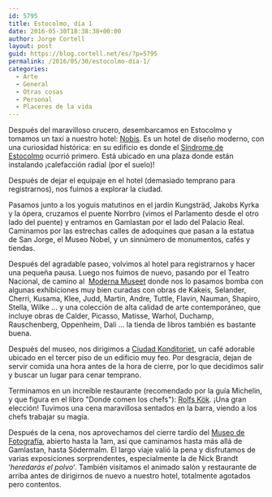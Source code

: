 ```yaml
---
id: 5795
title: Estocolmo, día 1
date: 2016-05-30T18:38:38+00:00
author: Jorge Cortell
layout: post
guid: https://blog.cortell.net/es/?p=5795
permalink: /2016/05/30/estocolmo-dia-1/
categories:
  - Arte
  - General
  - Otras cosas
  - Personal
  - Placeres de la vida
---
```

Después del maravilloso crucero, desembarcamos en Estocolmo y tomamos un taxi a nuestro hotel: [Nobis](https://www.nobishotel.se/en/). Es un hotel de diseño moderno, con una curiosidad histórica: en su edificio es donde el  [Síndrome de Estocolmo](https://en.wikipedia.org/wiki/Stockholm_syndrome) ocurrió primero. Está ubicado en una plaza donde están instalando ¡calefacción radial (por el suelo)!

Después de dejar el equipaje en el hotel (demasiado temprano para registrarnos), nos fuimos a explorar la ciudad.

Pasamos junto a los yoguis matutinos en el jardín Kungsträd, Jakobs Kyrka y la ópera, cruzamos el puente Norrbro (vimos el Parlamento desde el otro lado del puente) y entramos en Gamlastan por el lado del Palacio Real. Caminamos por las estrechas calles de adoquines que pasan a la estatua de San Jorge, el Museo Nobel, y un sinnúmero de monumentos, cafés y tiendas.

Después del agradable paseo, volvimos al hotel para registrarnos y hacer una pequeña pausa. Luego nos fuimos de nuevo, pasando por el Teatro Nacional, de camino al  [Moderna Museet](https://www.modernamuseet.se/stockholm/en/) donde nos lo pasamos bomba con algunas exhibiciones muy bien curadas con obras de Kakeis, Selander, Cherri, Kusama, Klee, Judd, Martin, Andre, Tuttle, Flavin, Nauman, Shapiro, Stella, Wilke ... y una colección de alta calidad de arte contemporáneo, que incluye obras de Calder, Picasso, Matisse, Warhol, Duchamp, Rauschenberg, Oppenheim, Dali ... la tienda de libros también es bastante buena.

Después del museo, nos dirigimos a  [Ciudad Konditoriet](https://www.citykonditoriet.com/), un café adorable ubicado en el tercer piso de un edificio muy feo. Por desgracia, dejan de servir comida una hora antes de la hora de cierre, por lo que decidimos salir y buscar un lugar para cenar temprano.

Terminamos en un increíble restaurante (recomendado por la guía Michelin, y que figura en el libro "Donde comen los chefs"): [Rolfs Kök](https://www.rolfskok.se/?lang=en). ¡Una gran elección! Tuvimos una cena maravillosa sentados en la barra, viendo a los chefs trabajar su magia.

Después de la cena, nos aprovechamos del cierre tardío del [Museo de Fotografía](https://fotografiska.eu/en/), abierto hasta la 1am, así que caminamos hasta más allá de Gamlastan, hasta Södermalm. El largo viaje valió la pena y disfrutamos de varias exposiciones sorprendentes, especialmente la de Nick Brandt ‘_heredarás el polvo‘_. También visitamos el animado salón y restaurante de arriba antes de dirigirnos de nuevo a nuestro hotel, totalmente agotados pero contentos.